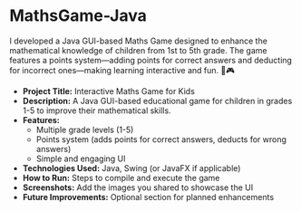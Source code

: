 # MathsGame-Java
I developed a Java GUI-based Maths Game designed to enhance the mathematical knowledge of children from 1st to 5th grade. The game features a points system—adding points for correct answers and deducting for incorrect ones—making learning interactive and fun. 🚀🎮 

   - **Project Title:** Interactive Maths Game for Kids
   - **Description:** A Java GUI-based educational game for children in grades 1-5 to improve their mathematical skills.
   - **Features:**
     - Multiple grade levels (1-5)
     - Points system (adds points for correct answers, deducts for wrong answers)
     - Simple and engaging UI
   - **Technologies Used:** Java, Swing (or JavaFX if applicable)
   - **How to Run:** Steps to compile and execute the game
   - **Screenshots:** Add the images you shared to showcase the UI
   - **Future Improvements:** Optional section for planned enhancements
